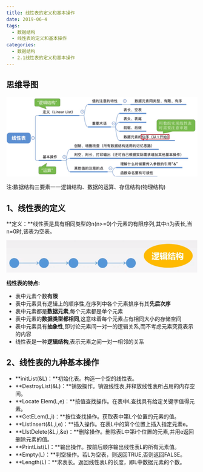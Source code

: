 ```yaml
---
title: 线性表的定义和基本操作
date: 2019-06-4
tags:
  - 数据结构
  - 线性表的定义和基本操作
categories:
  - 数据结构
  - 2.1线性表的定义和基本操作
---
```


## 思维导图

![](%E7%BA%BF%E6%80%A7%E8%A1%A8%E7%9A%84%E5%AE%9A%E4%B9%89%E5%92%8C%E5%9F%BA%E6%9C%AC%E6%93%8D%E4%BD%9C/image-20200503221154838.png)

注:数据结构三要素一一逻辑结构、数据的运算、存信结构(物理结构)

<!--more-->

## 1、线性表的定义

**定义：**线性表是具有相同类型的n(n>=0)个元素的有限序列,其中n为表长,当n=0时,该表为空表。

![](%E7%BA%BF%E6%80%A7%E8%A1%A8%E7%9A%84%E5%AE%9A%E4%B9%89%E5%92%8C%E5%9F%BA%E6%9C%AC%E6%93%8D%E4%BD%9C/image-20200503204154032.png)

**线性表的特点:**

- 表中元素个数**有限**
- 表中元素具有逻辑上的顺序性,在序列中各个元素排序有其**先后次序**
- 表中元素都是**数据元素**,每个元素都是单个元素
- 表中元素的**数据类型都相同**,这意味着每个元素占有相同大小的存储空间
- 表中元素具有**抽象性**,即讨论元素间一对一的逻辑关系,而不考虑元素究竟表示的内容
- 线性表是一种**逻辑结构**,表示元素之间一对一相邻的关系

## 2、线性表的九种基本操作

- **initList(&L)：**初始化表。构造一个空的线性表。
- **DestroyList(&L)：**销毁操作。销毁线性表,并释放线性表所占用的内存空间。
- **Locate Elem(L,e)：**按值查找操作。在表中L查找具有给定关键字值得元素。
- **GetELem(L,i)：**按位查找操作。获取表中第L个位置的元素的值。
- **ListInsert(&L,i,e)：**插入操作。在表L中的第个位置上插入指定元素e。
- **LIstDelete(&L,i,&e)：**删除操作。删除表L中第i个位置的元素,并用e返回删除元素的值。
- **PrintList(L)：**输出操作。按前后顺序输出线性表L的所有元素值。
- **Empty(L)：**判空操作。若L为空表，则返回TRUE,否则返回FALSE。
- **Length(L)：**求表长。返回线性表L的长度，即L中数据元素的个数。